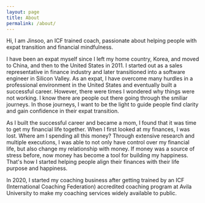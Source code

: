 ```yaml
---	
layout: page	
title: About	
permalink: /about/	
---
```


Hi, I am Jinsoo, an ICF trained coach, passionate about helping people with expat transition and financial mindfulness. 

I have been an expat myself since I left my home country, Korea, and moved to China, and then to the United States in 2011. I started out as a sales representative in finance industry and later transitioned into a software engineer in Silicon Valley. As an expat, I have overcome many hurdles in a professional environment in the United States and eventually built a successful career. However, there were times I wondered why things were not working. I know there are people out there going through the smiliar journeys. In those journeys, I want to be the light to guide people find clarity and gain confidence in their expat transition.

As I built the successful career and became a mom, I found that it was time to get my financial life together. When I first looked at my finances, I was lost. Where am I spending all this money? Through extensive research and multiple executions, I was able to not only have control over my financial life, but also change my relationship with money. If money was a source of stress before, now money has become a tool for building my happiness. That's how I started helping people align their finances with their life purpose and happiness.

In 2020, I started my coaching business after getting trained by an ICF (International Coaching Federation) accredited coaching program at Avila University to make my coaching services widely available to public.

